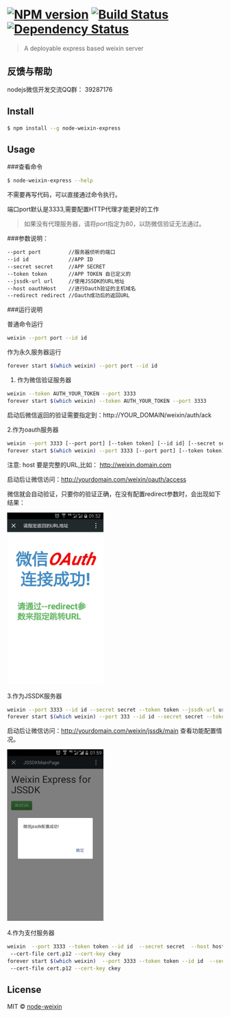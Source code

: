#  [![NPM version][npm-image]][npm-url] [![Build Status][travis-image]][travis-url] [![Dependency Status][daviddm-image]][daviddm-url]

> A deployable express based weixin server


## 反馈与帮助

nodejs微信开发交流QQ群： 39287176

## Install

```sh
$ npm install --g node-weixin-express
```


## Usage

###查看命令

```sh
$ node-weixin-express --help
```

不需要再写代码，可以直接通过命令执行。

端口port默认是3333,需要配置HTTP代理才能更好的工作
  >如果没有代理服务器，请将port指定为80，以防微信验证无法通过。


###参数说明：

```sh
--port port         //服务器侦听的端口
--id id             //APP ID
--secret secret     //APP SECRET
--token token       //APP TOKEN 自已定义的
--jssdk-url url     //使用JSSDK的URL地址
--host oauthHost    //进行Oauth验证的主机域名
--redirect redirect //Oauth成功后的返回URL
```

###运行说明

普通命令运行

```sh
weixin --port port --id id 
```

作为永久服务器运行
```sh
forever start $(which weixin) --port port --id id 
```

1. 作为微信验证服务器

```sh
weixin --token AUTH_YOUR_TOKEN --port 3333
forever start $(which weixin) --token AUTH_YOUR_TOKEN --port 3333
```

启动后微信返回的验证需要指定到：http://YOUR_DOMAIN/weixin/auth/ack


2.作为oauth服务器

```sh
weixin --port 3333 [--port port] [--token token] [--id id] [--secret secret] [--host host] [--redirect redirect]
forever start $(which weixin) --port 3333 [--port port] [--token token] [--id id] [--secret secret] [--host host] [--redirect redirect]
```

注意: host 要是完整的URL,比如： http://weixin.domain.com

启动后让微信访问：http://yourdomain.com/weixin/oauth/access

微信就会自动验证，只要你的验证正确，在没有配置redirect参数时，会出现如下结果：

<img src="/images/oauth-success.jpg" height="400"/>

3.作为JSSDK服务器

```sh
weixin --port 3333 --id id --secret secret --token token --jssdk-url url
forever start $(which weixin) --port 333 --id id --secret secret --token token --jssdk-url url
```

启动后让微信访问：http://yourdomain.com/weixin/jssdk/main
查看功能配置情况。

<img src="/images/jssdk-success.png" height="400"/>

4.作为支付服务器

```sh
weixin  --port 3333 --token token --id id  --secret secret  --host host --jssdk-url url --merchant-id mid  --merchant-key mkey
 --cert-file cert.p12 --cert-key ckey
forever start $(which weixin)  --port 3333 --token token --id id  --secret secret  --host host --jssdk-url url --merchant-id mid  --merchant-key mkey
 --cert-file cert.p12 --cert-key ckey
```


## License

MIT © [node-weixin](blog.3gcnbeta.com)


[npm-image]: https://badge.fury.io/js/node-weixin-express.svg
[npm-url]: https://npmjs.org/package/node-weixin-express
[travis-image]: https://travis-ci.org/node-weixin/node-weixin-express.svg?branch=master
[travis-url]: https://travis-ci.org/node-weixin/node-weixin-express
[daviddm-image]: https://david-dm.org/node-weixin/node-weixin-express.svg?theme=shields.io
[daviddm-url]: https://david-dm.org/node-weixin/node-weixin-express
